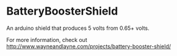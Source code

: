 BatteryBoosterShield
====================

An arduino shield that produces 5 volts from 0.65+ volts.

For more information, check out http://www.wayneandlayne.com/projects/battery-booster-shield/
